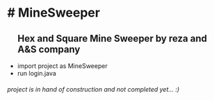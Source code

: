 <h1># MineSweeper</h1>
<ul><h2>Hex and Square Mine Sweeper by reza and A&S company</h2>

<li>import project as MineSweeper</li>
<li>run login.java</li></ul>

<h6>project is in hand of construction and not completed yet... :)</h6>
